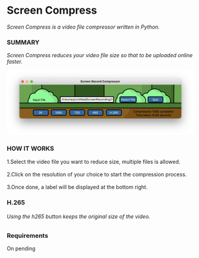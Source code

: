 # Screen Compress
_Screen Compress is a video file compressor written in Python._

### SUMMARY
*_Screen Compress reduces your video file size so that to be uploaded online faster._*

![Screenshot](https://github.com/gelndjj/Screen_Compress/blob/main/screenshots/copy.png)

### HOW IT WORKS
1.Select the video file you want to reduce size, multiple files is allowed.</br></br>
2.Click on the resolution of your choice to start the compression process.</br></br>
3.Once done, a label will be displayed at the bottom right.</br>

### H.265
###### Using the h265 button keeps the original size of the video.

### Requirements
On pending
